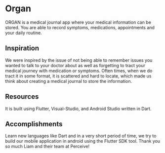 # Organ

ORGAN is a medical journal app where your medical information can be stored. You are able to record symptoms, medications, appointments and your daily routine.

## Inspiration

We were inspired by the issue of not being able to remember issues you wanted to talk to your doctor about as well as forgetting to tract your medical journey with medication or symptoms. Often times, when we do tract it in some format, it is scattered and hard to locate, which made us think about creating a medical journal to store the information.

## Resources
It is built using Flutter, Visual-Studio, and Android Studio written in Dart.

## Accomplishments
Learn new languages like Dart and in a very short period of time, we try to build our mobile application in android using the Flutter SDK tool. Thank you so much Liam and their team at Perceive!
